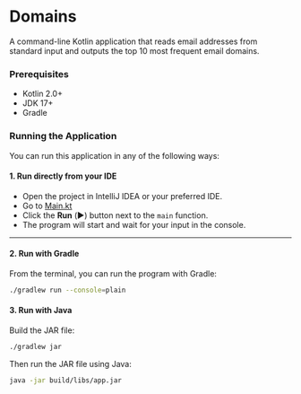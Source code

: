 # Domains

A command-line Kotlin application that reads email addresses from standard input and outputs
the top 10 most frequent email domains.

### Prerequisites

- Kotlin 2.0+
- JDK 17+
- Gradle

### Running the Application

You can run this application in any of the following ways:

#### 1. Run directly from your IDE

- Open the project in IntelliJ IDEA or your preferred IDE.
- Go to [Main.kt](src%2Fmain%2Fkotlin%2Fcom%2Fdomains%2FMain.kt)
- Click the **Run** (▶️) button next to the `main` function.
- The program will start and wait for your input in the console.

---

#### 2. Run with Gradle
From the terminal, you can run the program with Gradle:

```bash
./gradlew run --console=plain
```

#### 3. Run with Java

Build the JAR file:
```bash
./gradlew jar
```

Then run the JAR file using Java:
```bash
java -jar build/libs/app.jar
```
